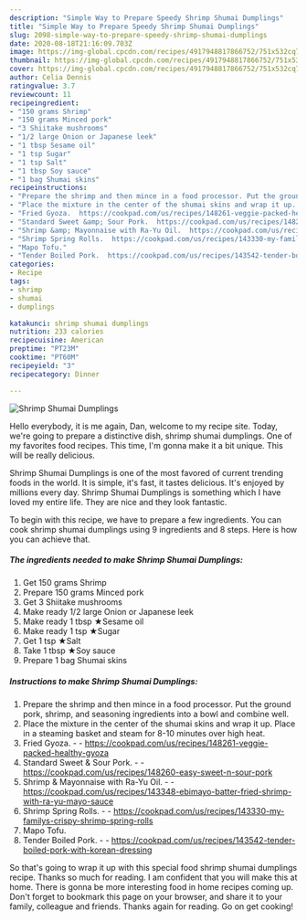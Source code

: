 ```yaml
---
description: "Simple Way to Prepare Speedy Shrimp Shumai Dumplings"
title: "Simple Way to Prepare Speedy Shrimp Shumai Dumplings"
slug: 2098-simple-way-to-prepare-speedy-shrimp-shumai-dumplings
date: 2020-08-18T21:16:09.703Z
image: https://img-global.cpcdn.com/recipes/4917948817866752/751x532cq70/shrimp-shumai-dumplings-recipe-main-photo.jpg
thumbnail: https://img-global.cpcdn.com/recipes/4917948817866752/751x532cq70/shrimp-shumai-dumplings-recipe-main-photo.jpg
cover: https://img-global.cpcdn.com/recipes/4917948817866752/751x532cq70/shrimp-shumai-dumplings-recipe-main-photo.jpg
author: Celia Dennis
ratingvalue: 3.7
reviewcount: 11
recipeingredient:
- "150 grams Shrimp"
- "150 grams Minced pork"
- "3 Shiitake mushrooms"
- "1/2 large Onion or Japanese leek"
- "1 tbsp Sesame oil"
- "1 tsp Sugar"
- "1 tsp Salt"
- "1 tbsp Soy sauce"
- "1 bag Shumai skins"
recipeinstructions:
- "Prepare the shrimp and then mince in a food processor. Put the ground pork, shrimp, and seasoning ingredients into a bowl and combine well."
- "Place the mixture in the center of the shumai skins and wrap it up. Place in a steaming basket and steam for 8-10 minutes over high heat."
- "Fried Gyoza.  https://cookpad.com/us/recipes/148261-veggie-packed-healthy-gyoza"
- "Standard Sweet &amp; Sour Pork.  https://cookpad.com/us/recipes/148260-easy-sweet-n-sour-pork"
- "Shrimp &amp; Mayonnaise with Ra-Yu Oil.  https://cookpad.com/us/recipes/143348-ebimayo-batter-fried-shrimp-with-ra-yu-mayo-sauce"
- "Shrimp Spring Rolls.  https://cookpad.com/us/recipes/143330-my-familys-crispy-shrimp-spring-rolls"
- "Mapo Tofu."
- "Tender Boiled Pork.  https://cookpad.com/us/recipes/143542-tender-boiled-pork-with-korean-dressing"
categories:
- Recipe
tags:
- shrimp
- shumai
- dumplings

katakunci: shrimp shumai dumplings 
nutrition: 233 calories
recipecuisine: American
preptime: "PT23M"
cooktime: "PT60M"
recipeyield: "3"
recipecategory: Dinner

---
```



![Shrimp Shumai Dumplings](https://img-global.cpcdn.com/recipes/4917948817866752/751x532cq70/shrimp-shumai-dumplings-recipe-main-photo.jpg)

Hello everybody, it is me again, Dan, welcome to my recipe site. Today, we're going to prepare a distinctive dish, shrimp shumai dumplings. One of my favorites food recipes. This time, I'm gonna make it a bit unique. This will be really delicious.



Shrimp Shumai Dumplings is one of the most favored of current trending foods in the world. It is simple, it's fast, it tastes delicious. It's enjoyed by millions every day. Shrimp Shumai Dumplings is something which I have loved my entire life. They are nice and they look fantastic.


To begin with this recipe, we have to prepare a few ingredients. You can cook shrimp shumai dumplings using 9 ingredients and 8 steps. Here is how you can achieve that.

<!--inarticleads1-->

##### The ingredients needed to make Shrimp Shumai Dumplings:

1. Get 150 grams Shrimp
1. Prepare 150 grams Minced pork
1. Get 3 Shiitake mushrooms
1. Make ready 1/2 large Onion or Japanese leek
1. Make ready 1 tbsp ★Sesame oil
1. Make ready 1 tsp ★Sugar
1. Get 1 tsp ★Salt
1. Take 1 tbsp ★Soy sauce
1. Prepare 1 bag Shumai skins




<!--inarticleads2-->

##### Instructions to make Shrimp Shumai Dumplings:

1. Prepare the shrimp and then mince in a food processor. Put the ground pork, shrimp, and seasoning ingredients into a bowl and combine well.
1. Place the mixture in the center of the shumai skins and wrap it up. Place in a steaming basket and steam for 8-10 minutes over high heat.
1. Fried Gyoza. -  - https://cookpad.com/us/recipes/148261-veggie-packed-healthy-gyoza
1. Standard Sweet &amp; Sour Pork. -  - https://cookpad.com/us/recipes/148260-easy-sweet-n-sour-pork
1. Shrimp &amp; Mayonnaise with Ra-Yu Oil. -  - https://cookpad.com/us/recipes/143348-ebimayo-batter-fried-shrimp-with-ra-yu-mayo-sauce
1. Shrimp Spring Rolls. -  - https://cookpad.com/us/recipes/143330-my-familys-crispy-shrimp-spring-rolls
1. Mapo Tofu.
1. Tender Boiled Pork. -  - https://cookpad.com/us/recipes/143542-tender-boiled-pork-with-korean-dressing




So that's going to wrap it up with this special food shrimp shumai dumplings recipe. Thanks so much for reading. I am confident that you will make this at home. There is gonna be more interesting food in home recipes coming up. Don't forget to bookmark this page on your browser, and share it to your family, colleague and friends. Thanks again for reading. Go on get cooking!
